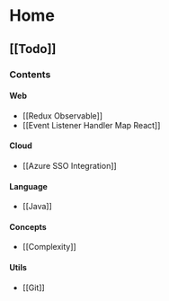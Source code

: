 # Home

## [[Todo]] 

### Contents

#### Web
- [[Redux Observable]]
- [[Event Listener Handler Map React]]

#### Cloud
- [[Azure SSO Integration]]

#### Language
- [[Java]]

#### Concepts
- [[Complexity]]

#### Utils
- [[Git]]


